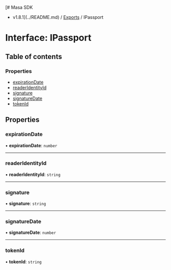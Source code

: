 [# Masa SDK
 - v1.8.1](../README.md) / [Exports](../modules.md) / IPassport

# Interface: IPassport

## Table of contents

### Properties

- [expirationDate](IPassport.md#expirationdate)
- [readerIdentityId](IPassport.md#readeridentityid)
- [signature](IPassport.md#signature)
- [signatureDate](IPassport.md#signaturedate)
- [tokenId](IPassport.md#tokenid)

## Properties

### expirationDate

• **expirationDate**: `number`

___

### readerIdentityId

• **readerIdentityId**: `string`

___

### signature

• **signature**: `string`

___

### signatureDate

• **signatureDate**: `number`

___

### tokenId

• **tokenId**: `string`
